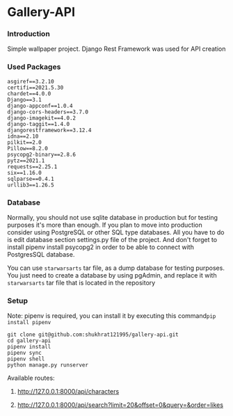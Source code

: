 # Gallery-API

### Introduction
Simple wallpaper project. Django Rest Framework was used for API creation


### Used Packages
```
asgiref==3.2.10
certifi==2021.5.30
chardet==4.0.0
Django==3.1
django-appconf==1.0.4
django-cors-headers==3.7.0
django-imagekit==4.0.2
django-taggit==1.4.0
djangorestframework==3.12.4
idna==2.10
pilkit==2.0
Pillow==8.2.0
psycopg2-binary==2.8.6
pytz==2021.1
requests==2.25.1
six==1.16.0
sqlparse==0.4.1
urllib3==1.26.5
```

### Database
Normally, you should not use sqlite database in production but for testing purposes it's more than enough. If you plan to move into production consider using PostgreSQL or other SQL type databases. All you have to do is edit database section settings.py file of the project. And don't forget to install pipenv install psycopg2 in order to be able to connect with PostgresSQL database.

You can use ```starwarsarts``` tar file, as a dump database for testing purposes. You just need to create a database by using pgAdmin, and replace it with ```starwarsarts``` tar file that is located in the repository

### Setup

Note: pipenv is required, you can install it by executing this command```pip install pipenv```
```
git clone git@github.com:shukhrat121995/gallery-api.git
cd gallery-api
pipenv install
pipenv sync
pipenv shell
python manage.py runserver
```

Available routes:

1. http://127.0.0.1:8000/api/characters

2. http://127.0.0.1:8000/api/search?limit=20&offset=0&query=&order=likes







